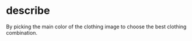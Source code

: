 # describe
By picking the main color of the clothing image to choose the best clothing combination.
